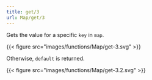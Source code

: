 ```yaml
---
title: get/3
url: Map/get/3
---
```



Gets the value for a specific `key` in `map`.

{{< figure src="images/functions/Map/get-3.svg" >}}

Otherwise, `default` is returned.

{{< figure src="images/functions/Map/get-3.2.svg" >}}
